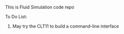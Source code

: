 This is Fluid Simulation code repo


To Do List:
1. May try the CLT11 to build a command-line interface